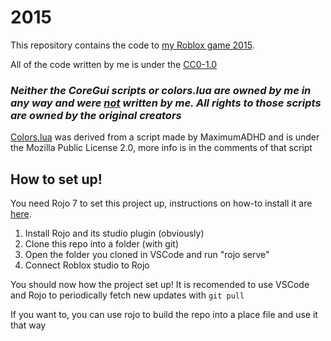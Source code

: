 # 2015

This repository contains the code to [my Roblox game 2015](https://www.roblox.com/games/16082674071/2015). 

All of the code written by me is under the [CC0-1.0](https://creativecommons.org/publicdomain/zero/1.0/)

### ***Neither the CoreGui scripts or colors.lua are owned by me in any way and were <ins>not</ins> written by me. All rights to those scripts are owned by the original creators***

[Colors.lua](https://github.com/unlikethesun/2015/blob/main/src/ServerScriptService/ClassicServer/ClassicClient/Tweaks/Colors.lua) was derived from a script made by MaximumADHD and is under the Mozilla Public License 2.0, more info is in the comments of that script

## How to set up!
You need Rojo 7 to set this project up, instructions on how-to install it are [here](https://rojo.space/docs/v7/getting-started/installation/).

1. Install Rojo and its studio plugin (obviously) 
2. Clone this repo into a folder (with git)
3. Open the folder you cloned in VSCode and run "rojo serve"
4. Connect Roblox studio to Rojo

You should now how the project set up! It is recomended to use VSCode and Rojo to periodically fetch new updates with `git pull`

If you want to, you can use rojo to build the repo into a place file and use it that way